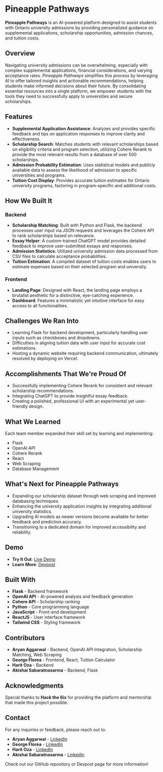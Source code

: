 # Pineapple Pathways

**Pineapple Pathways** is an AI-powered platform designed to assist students with Ontario university admissions by providing personalized guidance on supplemental applications, scholarship opportunities, admission chances, and tuition costs.

## Overview
Navigating university admissions can be overwhelming, especially with complex supplemental applications, financial considerations, and varying acceptance rates. *Pineapple Pathways* simplifies this process by leveraging AI to offer tailored insights and actionable recommendations, helping students make informed decisions about their future. By consolidating essential resources into a single platform, we empower students with the tools they need to successfully apply to universities and secure scholarships.

## Features

- **Supplemental Application Assistance**: Analyzes and provides specific feedback and tips on application responses to improve clarity and effectiveness.
- **Scholarship Search**: Matches students with relevant scholarships based on eligibility criteria and program selection, utilizing Cohere Rerank to provide the most relevant results from a database of over 500 scholarships.
- **Admission Probability Estimation**: Uses statistical models and publicly available data to assess the likelihood of admission to specific universities and programs.
- **Tuition Cost Display**: Provides accurate tuition estimates for Ontario university programs, factoring in program-specific and additional costs.

## How We Built It

### Backend
- **Scholarship Matching**: Built with Python and Flask, the backend processes user input via JSON requests and leverages the Cohere API to rank scholarships based on relevance.
- **Essay Helper**: A custom-trained ChatGPT model provides detailed feedback to improve user-submitted essays and responses.
- **Admission Statistics**: Utilized university admission data processed from CSV files to calculate acceptance probabilities.
- **Tuition Estimation**: A compiled dataset of tuition costs enables users to estimate expenses based on their selected program and university.

### Frontend
- **Landing Page**: Designed with React, the landing page employs a brutalist aesthetic for a distinctive, eye-catching experience.
- **Dashboard**: Features a minimalistic yet intuitive interface for easy access to all functionalities.

## Challenges We Ran Into
- Learning Flask for backend development, particularly handling user inputs such as checkboxes and dropdowns.
- Difficulties in aligning tuition data with user input for accurate cost estimations.
- Hosting a dynamic website requiring backend communication, ultimately resolved by deploying on Vercel.

## Accomplishments That We're Proud Of
- Successfully implementing Cohere Rerank for consistent and relevant scholarship recommendations.
- Integrating ChatGPT to provide insightful essay feedback.
- Creating a polished, professional UI with an experimental yet user-friendly design.

## What We Learned
Each team member expanded their skill set by learning and implementing:
- Flask
- OpenAI API
- Cohere Rerank
- React
- Web Scraping
- Database Management

## What's Next for Pineapple Pathways
- Expanding our scholarship dataset through web scraping and improved databasing techniques.
- Enhancing the university application insights by integrating additional university statistics.
- Upgrading AI models as newer versions become available for better feedback and prediction accuracy.
- Transitioning to a dedicated domain for improved accessibility and reliability.

## Demo

- **Try It Out**: [Live Demo](https://ai-teacher-njyu-git-main-gorgocaptaingmailcoms-projects.vercel.app/)
- **Learn More**: [Devpost](https://devpost.com/software/pineapple-pathways)

## Built With

- **Flask** - Backend framework  
- **OpenAI API** - AI-powered analysis and feedback generation  
- **Cohere API** - Scholarship ranking  
- **Python** - Core programming language  
- **JavaScript** - Front-end development  
- **ReactJS** - User interface framework  
- **Tailwind CSS** - Styling framework  

## Contributors

- **Aryan Aggarwal** - Backend, OpenAI API Integration, Scholarship Matching, Web Scraping
- **George Florea** - Frontend, React, Tuition Calculator
- **Harit Oza** - Backend
- **Akishai Sabaratnasarma** - Backend, Flask

## Acknowledgments

Special thanks to **Hack the 6ix** for providing the platform and mentorship that made this project possible.

## Contact

For any inquiries or feedback, please reach out to:

- **Aryan Aggarwal** - [LinkedIn](https://www.linkedin.com/in/aryan-aggarwal-/)  
- **George Florea** - [LinkedIn](https://www.linkedin.com/in/george-florea-237499312/)  
- **Harit Oza** - [LinkedIn](https://www.linkedin.com/in/harit-oza/)  
- **Akishai Sabaratnasarma** - [LinkedIn](https://www.linkedin.com/in/akishai/)  

Check out our GitHub repository or Devpost page for more information!

